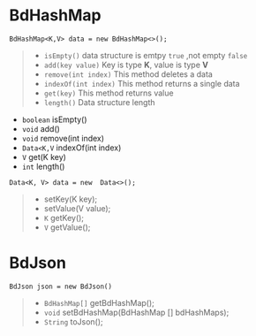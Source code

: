 # BdHashMap
```
BdHashMap<K,V> data = new BdHashMap<>();
``` 
> - ``isEmpty()`` data structure is emtpy ``true`` ,not empty ``false``
> - ``add(key value)`` Key is type **K**, value is type **V**
> - ``remove(int index)`` This method  deletes a data
> - ``indexOf(int index)`` This method returns a single data
> - ``get(key)`` This method returns value
> - ``length()`` Data structure length

* ``boolean`` isEmpty()
* ``void`` add()
* ``void`` remove(int index)
* ``Data<K,V`` indexOf(int index)
* ``V`` get(K key)
* ``int`` length()

```
Data<K, V> data = new  Data<>();
```
> - setKey(K key);
> - setValue(V value);
> - ``K`` getKey();
> - ``V`` getValue();

# BdJson

```
BdJson json = new BdJson()
```
> - ``BdHashMap[]`` getBdHashMap();
> - ``void`` setBdHashMap(BdHashMap [] bdHashMaps);
> - ``String`` toJson();